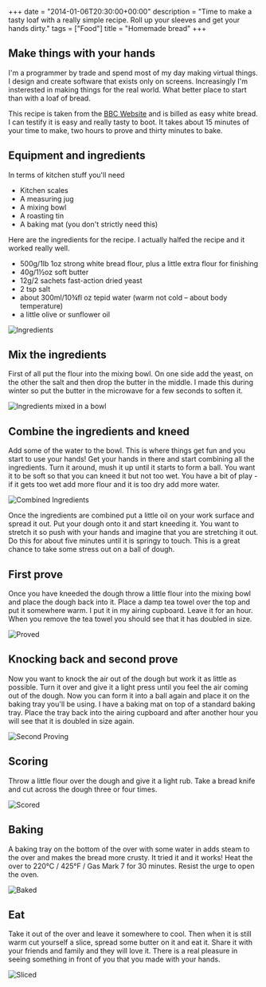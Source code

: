 +++
date = "2014-01-06T20:30:00+00:00"
description = "Time to make a tasty loaf with a really simple recipe. Roll up your sleeves and get your hands dirty."
tags = ["Food"]
title = "Homemade bread"
+++

## Make things with your hands

I'm a programmer by trade and spend most of my day making virtual things. I
design and create software that exists only on screens. Increasingly I'm
insterested in making things for the real world. What better place to start than
with a loaf of bread.

This recipe is taken from the [BBC Website][9] and is billed as easy white
bread. I can testify it is easy and really tasty to boot. It takes about 15
minutes of your time to make, two hours to prove and thirty minutes to bake.

## Equipment and ingredients

In terms of kitchen stuff you'll need

- Kitchen scales
- A measuring jug
- A mixing bowl
- A roasting tin
- A baking mat (you don't strictly need this)

Here are the ingredients for the recipe. I actually halfed the recipe and it
worked really well.

- 500g/1lb 1oz strong white bread flour, plus a little extra flour for finishing
- 40g/1½oz soft butter
- 12g/2 sachets fast-action dried yeast
- 2 tsp salt
- about 300ml/10¾fl oz tepid water (warm not cold – about body temperature)
- a little olive or sunflower oil

![Ingredients][1]

## Mix the ingredients

First of all put the flour into the mixing bowl. On one side add the yeast, on
the other the salt and then drop the butter in the middle. I made this during
winter so put the butter in the microwave for a few seconds to soften it.

![Ingredients mixed in a bowl][2]

## Combine the ingredients and kneed

Add some of the water to the bowl. This is where things get fun and you start to
use your hands! Get your hands in there and start combining all the ingredients.
Turn it around, mush it up until it starts to form a ball. You want it to be
soft so that you can kneed it but not too wet. You have a bit of play - if it
gets too wet add more flour and it is too dry add more water.

![Combined Ingredients][8]

Once the ingredients are combined put a little oil on your work surface and
spread it out. Put your dough onto it and start kneeding it. You want to stretch
it so push with your hands and imagine that you are stretching it out. Do this
for about five minutes until it is springy to touch. This is a great chance to
take some stress out on a ball of dough.

## First prove

Once you have kneeded the dough throw a little flour into the mixing bowl and
place the dough back into it. Place a damp tea towel over the top and put it
somewhere warm. I put it in my airing cupboard. Leave it for an hour. When you
remove the tea towel you should see that it has doubled in size.

![Proved][3]

## Knocking back and second prove

Now you want to knock the air out of the dough but work it as little as
possible. Turn it over and give it a light press until you feel the air coming
out of the dough. Now you can form it into a ball again and place it on the
baking tray you'll be using. I have a baking mat on top of a standard baking
tray. Place the tray back into the airing cupboard and after another hour you
will see that it is doubled in size again.

![Second Proving][4]

## Scoring

Throw a little flour over the dough and give it a light rub. Take a bread knife
and cut across the dough three or four times.

![Scored][5]

## Baking

A baking tray on the bottom of the over with some water in adds steam to the
over and makes the bread more crusty. It tried it and it works! Heat the over to
220°C / 425°F / Gas Mark 7 for 30 minutes. Resist the urge to open the oven.

![Baked][6]

## Eat

Take it out of the over and leave it somewhere to cool. Then when it is still
warm cut yourself a slice, spread some butter on it and eat it. Share it with
your friends and family and they will love it. There is a real pleasure in
seeing something in front of you that you made with your hands.

![Sliced][7]

[1]: /images/articles/ingredients.webp
[2]: /images/articles/mixed_in_bowl.webp
[3]: /images/articles/proved.webp
[4]: /images/articles/second_proving.webp
[5]: /images/articles/scored.webp
[6]: /images/articles/baked.webp
[7]: /images/articles/sliced.webp
[8]: /images/articles/combined_ingredients.webp
[9]: http://www.bbc.co.uk/food/recipes/paul_hollywoods_crusty_83536
